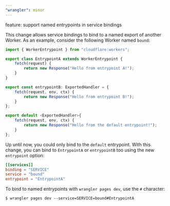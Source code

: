 ```yaml
---
"wrangler": minor
---
```


feature: support named entrypoints in service bindings

This change allows service bindings to bind to a named export of another Worker. As an example, consider the following Worker named `bound`:

```ts
import { WorkerEntrypoint } from "cloudflare:workers";

export class EntrypointA extends WorkerEntrypoint {
	fetch(request) {
		return new Response("Hello from entrypoint A!");
	}
}

export const entrypointB: ExportedHandler = {
	fetch(request, env, ctx) {
		return new Response("Hello from entrypoint B!");
	}
};

export default <ExportedHandler>{
	fetch(request, env, ctx) {
		return new Response("Hello from the default entrypoint!");
	}
};
```

Up until now, you could only bind to the `default` entrypoint. With this change, you can bind to `EntrypointA` or `entrypointB` too using the new `entrypoint` option:

```toml
[[services]]
binding = "SERVICE"
service = "bound"
entrypoint = "EntrypointA"
```

To bind to named entrypoints with `wrangler pages dev`, use the `#` character:

```shell
$ wrangler pages dev --service=SERVICE=bound#EntrypointA
```
